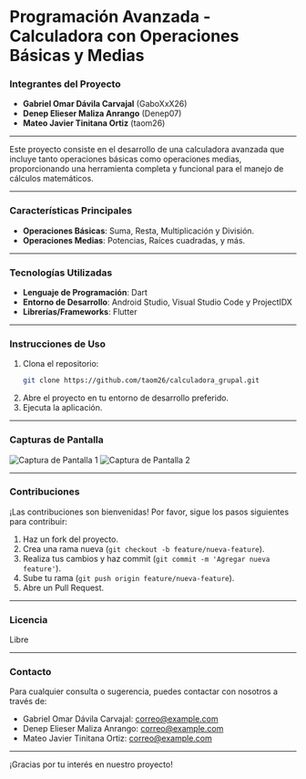 # Programación Avanzada - Calculadora con Operaciones Básicas y Medias

### Integrantes del Proyecto

- **Gabriel Omar Dávila Carvajal** (GaboXxX26)
- **Denep Elieser Maliza Anrango** (Denep07)
- **Mateo Javier Tinitana Ortiz** (taom26)

---

Este proyecto consiste en el desarrollo de una calculadora avanzada que incluye tanto operaciones básicas como operaciones medias, proporcionando una herramienta completa y funcional para el manejo de cálculos matemáticos.

---

### Características Principales

- **Operaciones Básicas**: Suma, Resta, Multiplicación y División.
- **Operaciones Medias**: Potencias, Raíces cuadradas, y más.

---

### Tecnologías Utilizadas

- **Lenguaje de Programación**: Dart
- **Entorno de Desarrollo**: Android Studio, Visual Studio Code y ProjectIDX
- **Librerías/Frameworks**: Flutter

---

### Instrucciones de Uso

1. Clona el repositorio:
    ```bash
    git clone https://github.com/taom26/calculadora_grupal.git
    ```
2. Abre el proyecto en tu entorno de desarrollo preferido.
3. Ejecuta la aplicación.

---

### Capturas de Pantalla

![Captura de Pantalla 1](ruta/a/captura1.png)
![Captura de Pantalla 2](ruta/a/captura2.png)

---

### Contribuciones

¡Las contribuciones son bienvenidas! Por favor, sigue los pasos siguientes para contribuir:

1. Haz un fork del proyecto.
2. Crea una rama nueva (`git checkout -b feature/nueva-feature`).
3. Realiza tus cambios y haz commit (`git commit -m 'Agregar nueva feature'`).
4. Sube tu rama (`git push origin feature/nueva-feature`).
5. Abre un Pull Request.

---

### Licencia

Libre

---

### Contacto

Para cualquier consulta o sugerencia, puedes contactar con nosotros a través de:

- Gabriel Omar Dávila Carvajal: [correo@example.com](mailto:correo@example.com)
- Denep Elieser Maliza Anrango: [correo@example.com](mailto:correo@example.com)
- Mateo Javier Tinitana Ortiz: [correo@example.com](mailto:taom26@outlook.com)

---

¡Gracias por tu interés en nuestro proyecto!
